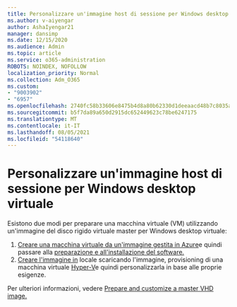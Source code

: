```yaml
---
title: Personalizzare un'immagine host di sessione per Windows desktop virtuale
ms.author: v-aiyengar
author: AshaIyengar21
manager: dansimp
ms.date: 12/15/2020
ms.audience: Admin
ms.topic: article
ms.service: o365-administration
ROBOTS: NOINDEX, NOFOLLOW
localization_priority: Normal
ms.collection: Adm_O365
ms.custom:
- "9003902"
- "6957"
ms.openlocfilehash: 2740fc58b33606e8475b4d8a80b62330d1deeaacd48b7c8035a75eb93e93c2a1
ms.sourcegitcommit: b5f7da89a650d2915dc652449623c78be6247175
ms.translationtype: MT
ms.contentlocale: it-IT
ms.lasthandoff: 08/05/2021
ms.locfileid: "54118640"
---
```

# <a name="customize-a-session-host-image-for-windows-virtual-desktop"></a>Personalizzare un'immagine host di sessione per Windows desktop virtuale

Esistono due modi per preparare una macchina virtuale (VM) utilizzando un'immagine del disco rigido virtuale master per Windows desktop virtuale:

1. [Creare una macchina virtuale da un'immagine gestita in Azure](https://go.microsoft.com/fwlink/?linkid=2127906)e quindi passare alla [preparazione e all'installazione del software.](https://go.microsoft.com/fwlink/?linkid=2128064)
1. [Creare l'immagine in](https://go.microsoft.com/fwlink/?linkid=2128065) locale scaricando l'immagine, provisioning di una macchina virtuale [Hyper-V](https://go.microsoft.com/fwlink/?linkid=2127907)e quindi personalizzarla in base alle proprie esigenze.

Per ulteriori informazioni, vedere [Prepare and customize a master VHD image.](https://go.microsoft.com/fwlink/?linkid=2127838)